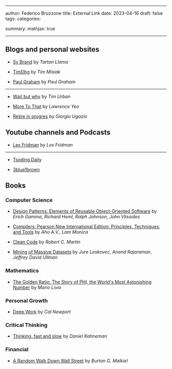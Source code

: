  ---

author: Federico Bruzzone
title: External Link
date: 2023-04-16
draft: false
tags:
categories:

summary:
mathjax: true

---

## Blogs and personal websites

- [Sy Brand](https://blog.tartanllama.xyz/) by *Tartan Llama*

- [TimDbg](https://www.timdbg.com/) by *Tim Misiak*

- [Paul Graham](http://www.paulgraham.com/) by *Paul Graham*

---

- [Wait but why](https://waitbutwhy.com/) by *Tim Urban*

- [More To That](https://moretothat.com/) by *Lawrence Yeo*

- [Retire in progres](https://retireinprogress.com/) by *Giorgio Ugazio*

## Youtube channels and Podcasts

- [Lex Fridman](https://www.youtube.com/@lexfridman) by *Lex Fridman*

---

- [Tsoding Daily](https://www.youtube.com/@TsodingDaily)

- [3blue1brown](https://www.youtube.com/@3blue1brown)

## Books

### Computer Science

- [Design Patterns: Elements of Reusable Object-Oriented Software](https://www.amazon.it/Design-Patterns-Elements-Reusable-Object-Oriented/dp/0201633612/ref=sr_1_1?__mk_it_IT=%C3%85M%C3%85%C5%BD%C3%95%C3%91&crid=1GE19E9JLRL1U&keywords=design+patterns&qid=1681857194&s=books&sprefix=design+patterns%2Cstripbooks%2C82&sr=1-1) by *Erich Gamma*, *Richard Heml*, *Ralph Johnson*, *John Vlissides*

- [Compilers: Pearson New International Edition: Principles, Techniques, and Tools](https://www.amazon.it/Compilers-Pearson-New-International-V-Aho/dp/1292024348/ref=sr_1_1?__mk_it_IT=%C3%85M%C3%85%C5%BD%C3%95%C3%91&crid=1RS70ISH7YP8V&keywords=the+compilers&qid=1681857340&s=books&sprefix=the+compilers%2Cstripbooks%2C90&sr=1-1) by *Aho A.V.*, *Lam Monica*

- [Clean Code](https://www.amazon.it/Clean-Code-Handbook-Software-Craftsmanship/dp/0132350882) by *Robert C. Martin*

- [Mining of Massive Datasets](https://www.amazon.it/Mining-Massive-Datasets-Jure-Leskovec/dp/1108476341/ref=sr_1_1?__mk_it_IT=%C3%85M%C3%85%C5%BD%C3%95%C3%91&crid=FGU0LVZC3VTO&keywords=massive+datasets&qid=1681857533&s=books&sprefix=massive+datasets%2Cstripbooks%2C81&sr=1-1) by *Jure Leskovec*, *Anand Rajaraman*, *Jeffrey David Ullman* 

### Mathematics

- [The Golden Ratio: The Story of PHI, the World's Most Astonishing Number](https://www.amazon.it/Golden-Ratio-Worlds-Astonishing-English-ebook/dp/B001L4Z6Q2/ref=sr_1_4?__mk_it_IT=%C3%85M%C3%85%C5%BD%C3%95%C3%91&crid=SIIIUKXYHYHO&keywords=Golden+ratio&qid=1681857662&s=books&sprefix=golden+ratio%2Cstripbooks%2C87&sr=1-4) by *Mario Livio*

### Personal Growth

- [Deep Work](https://www.amazon.it/Deep-Work-Focused-Success-Distracted/dp/1455586676/ref=tmm_pap_swatch_0?_encoding=UTF8&qid=1681856898&sr=1-2) by *Cal Newport*

### Critical Thinking

- [Thinking, fast and slow](https://www.amazon.it/Thinking-Fast-Slow-Daniel-Kahneman/dp/0141033576/ref=sr_1_1?keywords=thinking+fast+and+slow&qid=1681857035&s=books&sprefix=thinking%2Cstripbooks%2C90&sr=1-1) by *Daniel Kahneman*

### Financial

- [A Random Walk Down Wall Street](https://www.amazon.it/Random-Walk-Down-Wall-Street/dp/0393358380/ref=sr_1_1?keywords=a+random+walk+down+wall+street&qid=1681856978&s=books&sprefix=a+rand%2Cstripbooks%2C87&sr=1-1) by *Burton G. Malkiel*

